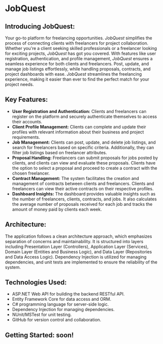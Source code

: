 # JobQuest

<h2><strong>Introducing JobQuest:</strong></h2>
<p>Your go-to platform for freelancing opportunities. <em>JobQuest</em> simplifies the process of connecting clients with freelancers for project collaboration. Whether you're a client seeking skilled professionals or a freelancer looking for exciting projects, <em>JobQuest</em> has got you covered. With features like user registration, authentication, and profile management, <em>JobQuest</em> ensures a seamless experience for both clients and freelancers. Post, update, and manage job listings effortlessly, while handling proposals, contracts, and project dashboards with ease. <em>JobQuest</em> streamlines the freelancing experience, making it easier than ever to find the perfect match for your project needs.</p>

<h2>Key Features:</h2>
<ul>
  <li><strong>User Registration and Authentication:</strong> Clients and freelancers can register on the platform and securely authenticate themselves to access their accounts.</li>
  <li><strong>Client Profile Management:</strong> Clients can complete and update their profiles with relevant information about their business and project requirements.</li>
  <li><strong>Job Management:</strong> Clients can post, update, and delete job listings, and search for freelancers based on specific criteria. Additionally, they can filter job listings based on freelancer attributes.</li>
  <li><strong>Proposal Handling:</strong> Freelancers can submit proposals for jobs posted by clients, and clients can view and evaluate these proposals. Clients have the option to select a proposal and proceed to create a contract with the chosen freelancer.</li>
  <li><strong>Contract Management:</strong> The system facilitates the creation and management of contracts between clients and freelancers. Clients and freelancers can view their active contracts on their respective profiles.</li>
  <li><strong>Dashboard Insights:</strong> The dashboard provides valuable insights such as the number of freelancers, clients, contracts, and jobs. It also calculates the average number of proposals received for each job and tracks the amount of money paid by clients each week.</li>
</ul>

<h2>Architecture:</h2>
<p>The application follows a clean architecture approach, which emphasizes separation of concerns and maintainability. It is structured into layers including Presentation Layer (Controllers), Application Layer (Services), Domain Layer (Entities and Business Logic), and Data Layer (Repositories and Data Access Logic). Dependency Injection is utilized for managing dependencies, and unit tests are implemented to ensure the reliability of the system.</p>

<h2>Technologies Used:</h2>
<ul>
  <li>ASP.NET Web API for building the backend RESTful API.</li>
  <li>Entity Framework Core for data access and ORM.</li>
  <li>C# programming language for server-side logic.</li>
  <li>Dependency Injection for managing dependencies.</li>
  <li>NUnit/MSTest for unit testing.</li>
  <li>GitHub for version control and collaboration.</li>
</ul>

<h2>Getting Started: soon!</h2>
<!-- <p>To get started with the project, follow the instructions provided in the README.md file in the project repository. The README includes guidelines for setting up the development environment, running the application locally, and contributing to the project.</p> -->

<!-- <h2>Contact:</h2>
<p>For any inquiries or feedback regarding the project, feel free to contact us via email at <a href="">contact@example.com</a>. We value your input and look forward to hearing from you!</p>

<p>Thank you for your interest in our project. We hope you find it useful and engaging!</p> -->
